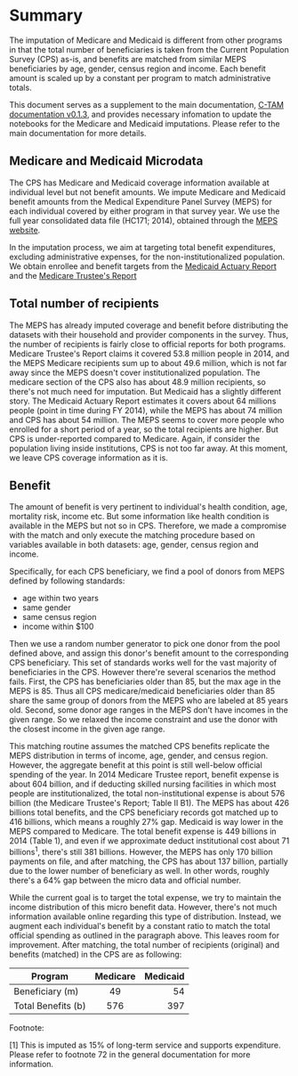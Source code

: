 # Summary

The imputation of Medicare and Medicaid is different from other programs in that the total number of beneficiaries is taken from the Current Population Survey (CPS) as-is, and benefits are matched from similar MEPS beneficiaries by age, gender, census region and income. Each benefit amount is scaled up by a constant per program to match administrative totals.

This document serves as a supplement to the main documentation, [C-TAM documentation v0.1.3](https://github.com/open-source-economics/C-TAM/blob/master/C-TAM%20Documentation%20v0.1.3.pdf), and provides necessary infomation to update the notebooks for the Medicare and Medicaid imputations. Please refer to the main documentation for more details.


## Medicare and Medicaid Microdata

The CPS has Medicare and Medicaid coverage information available at individual level but not benefit amounts. We impute Medicare and Medicaid benefit amounts from the Medical Expenditure Panel Survey (MEPS) for each individual covered by either program in that survey year. We use the full year consolidated data file (HC171; 2014), obtained through the [MEPS website](https://meps.ahrq.gov/data_stats/download_data_files_results.jsp?cboDataYear=All&cboDataTypeY=1%2CHousehold+Full+Year+File&buttonYearandDataType=Search&cboPufNumber=All&SearchTitle=Consolidated+Data).


In the imputation process, we aim at targeting total benefit expenditures, excluding administrative expenses, for the non-institutionalized population. We obtain enrollee and benefit targets from the [Medicaid Actuary Report](https://www.medicaid.gov/medicaid/finance/actuarial-report/index.html) and the [Medicare Trustee's Report](https://www.cms.gov/Research-Statistics-Data-and-Systems/Statistics-Trends-and-Reports/ReportsTrustFunds/index.html)

## Total number of recipients

The MEPS has already imputed coverage and benefit before distributing the datasets with their household and provider components in the survey. Thus, the number of recipients is fairly close to official reports for both programs. Medicare Trustee's Report claims it covered 53.8 million people in 2014, and the MEPS Medicare recipients sum up to about 49.6 million, which is not far away since the MEPS doesn't cover institutionalized population. The medicare section of the CPS also has about 48.9 million recipients, so there's not much need for imputation. But Medicaid has a slightly different story. The Medicaid Actuary Report estimates it covers about 64 millions people (point in time during FY 2014), while the MEPS has about 74 million and CPS has about 54 million. The MEPS seems to cover more people who enrolled for a short period of a year, so the total recipients are higher. But CPS is under-reported compared to Medicare. Again, if consider the population living inside institutions, CPS is not too far away. At this moment, we leave CPS coverage information as it is.

## Benefit

The amount of benefit is very pertinent to individual's health condition, age, mortality risk, income etc. But some information like health condition is available in the MEPS but not so in CPS. Therefore, we made a compromise with the match and only execute the matching procedure based on variables available in both datasets: age, gender, census region and income. 

Specifically, for each CPS beneficiary, we find a pool of donors from MEPS defined by following standards:

- age within two years
- same gender
- same census region
- income within $100

Then we use a random number generator to pick one donor from the pool defined above, and assign this donor's benefit amount to the corresponding CPS beneficiary. This set of standards works well for the vast majority of beneficiaries in the CPS. However there're several scenarios the method fails. First, the CPS has beneficiaries older than 85, but the max age in the MEPS is 85. Thus all CPS medicare/medicaid beneficiaries older than 85 share the same group of donors from the MEPS who are labeled at 85 years old. Second, some donor age ranges in the MEPS don't have incomes in the given range. So we relaxed the income constraint and use the donor with the closest income in the given age range. 

This matching routine assumes the matched CPS benefits replicate the MEPS distribution in terms of income, age, gender, and census region. However, the aggregate benefit at this point is still well-below official spending of the year. In 2014 Medicare Trustee report, benefit expense is about 604 billion, and if deducting skilled nursing facilities in which most people are institutionalized, the total non-institutional expense is about 576 billion (the Medicare Trustee's Report; Table II B1). The MEPS has about 426 billions total benefits, and the CPS beneficiary records got matched up to 416 billions, which means a roughly 27% gap. Medicaid is way lower in the MEPS compared to Medicare. The total benefit expense is 449 billions in 2014 (Table 1), and even if we approximate deduct institutional cost about 71 billions<sup>1</sup>, there's still 381 billions. However, the MEPS has only 170 billion payments on file, and after matching, the CPS has about 137 billion, partially due to the lower number of beneficiary as well. In other words, roughly there's a 64% gap between the micro data and official number. 

While the current goal is to target the total expense, we try to maintain the income distribution of this micro benefit data. However, there's not much information available online regarding this type of distribution. Instead, we augment each individual's benefit by a constant ratio to match the total official spending as outlined in the paragraph above. This leaves room for improvement. After matching, the total number of recipients (original) and benefits (matched) in the CPS are as following:

| Program		| Medicare		| Medicaid|
| --------------------- |:---------------------:| -------:|
| Beneficiary (m)	| 49			| 54      |
| Total Benefits (b)	| 576			| 397     |

Footnote:

[1] This is imputed as 15% of long-term service and supports expenditure. Please refer to footnote 72 in the general documentation for more information. 